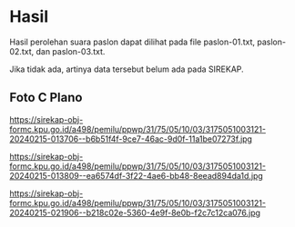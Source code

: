 # Hasil

Hasil perolehan suara paslon dapat dilihat pada file paslon-01.txt, paslon-02.txt, dan paslon-03.txt.

Jika tidak ada, artinya data tersebut belum ada pada SIREKAP.

## Foto C Plano

https://sirekap-obj-formc.kpu.go.id/a498/pemilu/ppwp/31/75/05/10/03/3175051003121-20240215-013706--b6b51f4f-9ce7-46ac-9d0f-11a1be07273f.jpg

https://sirekap-obj-formc.kpu.go.id/a498/pemilu/ppwp/31/75/05/10/03/3175051003121-20240215-013809--ea6574df-3f22-4ae6-bb48-8eead894da1d.jpg

https://sirekap-obj-formc.kpu.go.id/a498/pemilu/ppwp/31/75/05/10/03/3175051003121-20240215-021906--b218c02e-5360-4e9f-8e0b-f2c7c12ca076.jpg
